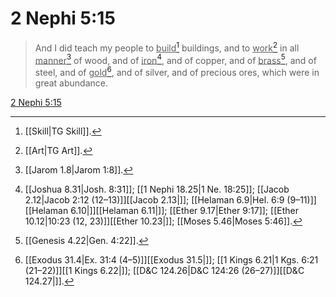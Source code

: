 # 2 Nephi 5:15

> And I did teach my people to <u>build</u>[^a] buildings, and to <u>work</u>[^b] in all <u>manner</u>[^c] of wood, and of <u>iron</u>[^d], and of copper, and of <u>brass</u>[^e], and of steel, and of <u>gold</u>[^f], and of silver, and of precious ores, which were in great abundance.

[2 Nephi 5:15](https://www.churchofjesuschrist.org/study/scriptures/bofm/2-ne/5?lang=eng&id=p15#p15)


[^a]: [[Skill|TG Skill]].  
[^b]: [[Art|TG Art]].  
[^c]: [[Jarom 1.8|Jarom 1:8]].  
[^d]: [[Joshua 8.31|Josh. 8:31]]; [[1 Nephi 18.25|1 Ne. 18:25]]; [[Jacob 2.12|Jacob 2:12 (12–13)]][[Jacob 2.13|]]; [[Helaman 6.9|Hel. 6:9 (9–11)]][[Helaman 6.10|]][[Helaman 6.11|]]; [[Ether 9.17|Ether 9:17]]; [[Ether 10.12|10:23 (12, 23)]][[Ether 10.23|]]; [[Moses 5.46|Moses 5:46]].  
[^e]: [[Genesis 4.22|Gen. 4:22]].  
[^f]: [[Exodus 31.4|Ex. 31:4 (4–5)]][[Exodus 31.5|]]; [[1 Kings 6.21|1 Kgs. 6:21 (21–22)]][[1 Kings 6.22|]]; [[D&C 124.26|D&C 124:26 (26–27)]][[D&C 124.27|]].  

